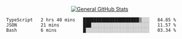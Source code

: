 <p align="center">
  <a href="https://github.com/AndyDevv">
    <img src="https://github-readme-stats.vercel.app/api?username=AndyDevv&custom_title=General%20GitHub%20Stats&theme=aura_dark" alt="General GitHub Stats">
  </a>
</p>

<!--START_SECTION:waka-->
```text
TypeScript   2 hrs 40 mins   █████████████████████▒░░░   84.85 % 
JSON         21 mins         ███░░░░░░░░░░░░░░░░░░░░░░   11.57 % 
Bash         6 mins          █░░░░░░░░░░░░░░░░░░░░░░░░   03.34 % 
```
<!--END_SECTION:waka-->
